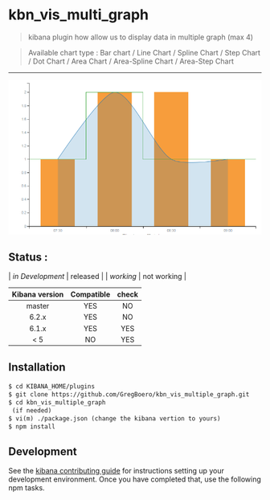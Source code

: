 # kbn_vis_multi_graph

> kibana plugin how allow us to display data in multiple graph (max 4) 

> Available chart type : Bar chart / Line Chart / Spline Chart / Step Chart / Dot Chart / Area Chart / Area-Spline Chart / Area-Step Chart
---
![Screenshot](/public/images/graph.PNG)


## Status : 
| *in Development* | released         |
|  *working*       | not working      |

| Kibana version| Compatible    | check          | 
|:-------------:|:-------------:|:-------------: |
| master        |      YES      |    NO          |
| 6.2.x         |      YES      |    NO          | 
| 6.1.x         |      YES      |    YES         |
| < 5           |      NO       |    YES         |


## Installation 
```
$ cd KIBANA_HOME/plugins
$ git clone https://github.com/GregBoero/kbn_vis_multiple_graph.git
$ cd kbn_vis_multiple_graph
 (if needed)
$ vi(m) ./package.json (change the kibana vertion to yours)
$ npm install
```

## Development

See the [kibana contributing guide](https://github.com/elastic/kibana/blob/master/CONTRIBUTING.md) for instructions setting up your development environment. Once you have completed that, use the following npm tasks.
